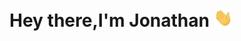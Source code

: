 <h1>Hey there,I'm Jonathan <img src="https://raw.githubusercontent.com/ABSphreak/ABSphreak/master/gifs/Hi.gif" width="30px"></h1>
